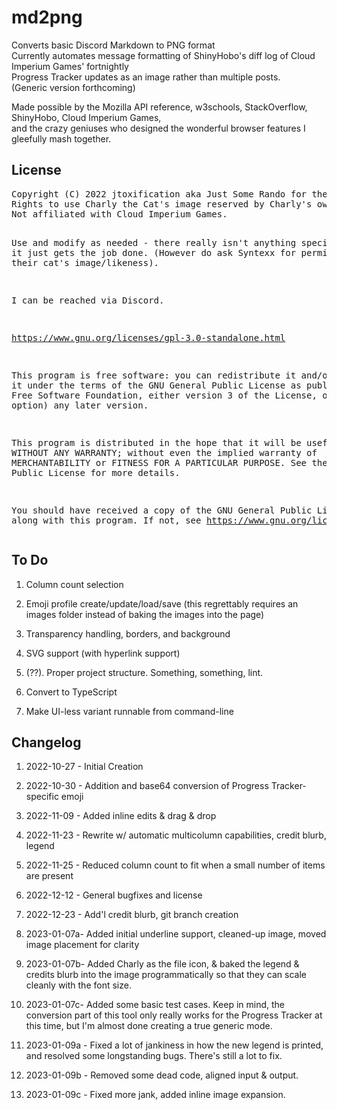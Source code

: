 <h1>md2png</h1>
<p>
  Converts basic Discord Markdown to PNG format<br>
  Currently automates message formatting of ShinyHobo's diff log of Cloud Imperium Games' fortnightly<br>
  Progress Tracker updates as an image rather than multiple posts.<br>
  (Generic version forthcoming)
</p>
<p>
 Made possible by the Mozilla API reference, w3schools, StackOverflow, ShinyHobo, Cloud Imperium Games,<br>
 and the crazy geniuses who designed the wonderful browser features I gleefully mash together.
</p>
<h2>License</h2>
<pre>
Copyright (C) 2022 jtoxification aka Just Some Rando for the r/StarCitizen news team and the Star Citizen Community.
Rights to use Charly the Cat's image reserved by Charly's owner Syntexx.
Not affiliated with Cloud Imperium Games.

Use and modify as needed - there really isn't anything special here; it just gets the job done.
(However do ask Syntexx for permission to use their cat's image/likeness).

I can be reached via Discord.

https://www.gnu.org/licenses/gpl-3.0-standalone.html

This program is free software: you can redistribute it and/or modify
it under the terms of the GNU General Public License as published by
the Free Software Foundation, either version 3 of the License, or
(at your option) any later version.

This program is distributed in the hope that it will be useful,
but WITHOUT ANY WARRANTY; without even the implied warranty of
MERCHANTABILITY or FITNESS FOR A PARTICULAR PURPOSE.  See the
GNU General Public License for more details.

You should have received a copy of the GNU General Public License
along with this program.  If not, see <https://www.gnu.org/licenses/>.</pre>

<h2>To Do</h2>

1. Column count selection

2. Emoji profile create/update/load/save (this regrettably requires an images folder instead of baking the images into the page)

3. Transparency handling, borders, and background

4. SVG support (with hyperlink support)

5. (??). Proper project structure. Something, something, lint.

6. Convert to TypeScript

7. Make UI-less variant runnable from command-line

<h2>Changelog</h2>

1. 2022-10-27 - Initial Creation
 
2. 2022-10-30 - Addition and base64 conversion of Progress Tracker-specific emoji

3. 2022-11-09 - Added inline edits & drag & drop

4. 2022-11-23 - Rewrite w/ automatic multicolumn capabilities, credit blurb, legend

5. 2022-11-25 - Reduced column count to fit when a small number of items are present

6. 2022-12-12 - General bugfixes and license

7. 2022-12-23 - Add'l credit blurb, git branch creation

8. 2023-01-07a- Added initial underline support, cleaned-up image, moved image placement for clarity

9. 2023-01-07b- Added Charly as the file icon, & baked the legend & credits blurb into the image programmatically so that they can scale cleanly with the font size.

10. 2023-01-07c- Added some basic test cases. Keep in mind, the conversion part of this tool only really works for the Progress Tracker at this time, but I'm almost done creating a true generic mode.

11. 2023-01-09a - Fixed a lot of jankiness in how the new legend is printed, and resolved some longstanding bugs. There's still a lot to fix.

12. 2023-01-09b - Removed some dead code, aligned input & output.

13. 2023-01-09c - Fixed more jank, added inline image expansion.
